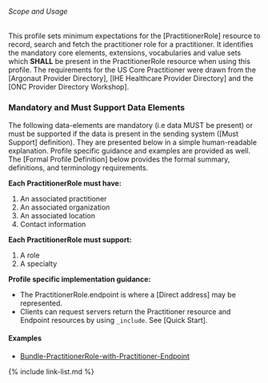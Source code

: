 
###### Scope and Usage

This profile sets minimum expectations for the [PractitionerRole] resource to record, search and fetch the practitioner role for a practitioner.  It identifies the mandatory core elements, extensions, vocabularies and value sets which **SHALL** be present in the PractitionerRole resource when using this profile.  The requirements for the US Core Practitioner were drawn from the [Argonaut Provider Directory], [IHE Healthcare Provider Directory] and the [ONC Provider Directory Workshop].


### Mandatory and Must Support Data Elements

The following data-elements are mandatory (i.e data MUST be present) or must be supported if the data is present in the sending system ([Must Support] definition). They are presented below in a simple human-readable explanation.  Profile specific guidance and examples are provided as well.  The [Formal Profile Definition] below provides the  formal summary, definitions, and  terminology requirements.

**Each PractitionerRole must have:**

1. An associated practitioner
1. An associated organization
1. An associated location
1. Contact information

**Each PractitionerRole must support:**

1. A role
1. A specialty

**Profile specific implementation guidance:**

* The PractitionerRole.endpoint is where a [Direct address] may be represented.
* Clients can request servers return the Practitioner resource and Endpoint resources by using `_include`. See [Quick Start].

#### Examples

- [Bundle-PractitionerRole-with-Practitioner-Endpoint](Bundle-66c8856b-ba11-4876-8aa8-467aad8c11a2.xml.html)

{% include link-list.md %}
